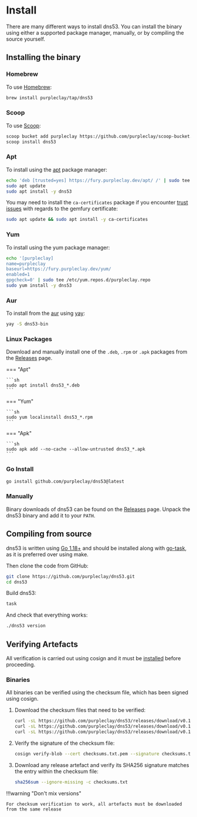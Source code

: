 # Install

There are many different ways to install dns53. You can install the binary using either a supported package manager, manually, or by compiling the source yourself.

## Installing the binary

### Homebrew

To use [Homebrew](https://brew.sh/):

```sh
brew install purpleclay/tap/dns53
```

### Scoop

To use [Scoop](https://scoop.sh/):

```sh
scoop bucket add purpleclay https://github.com/purpleclay/scoop-bucket.git
scoop install dns53
```

### Apt

To install using the [apt](https://ubuntu.com/server/docs/package-management) package manager:

```sh
echo 'deb [trusted=yes] https://fury.purpleclay.dev/apt/ /' | sudo tee /etc/apt/sources.list.d/purpleclay.list
sudo apt update
sudo apt install -y dns53
```

You may need to install the `ca-certificates` package if you encounter [trust issues](https://gemfury.com/help/could-not-verify-ssl-certificate/) with regards to the gemfury certificate:

```sh
sudo apt update && sudo apt install -y ca-certificates
```

### Yum

To install using the yum package manager:

```sh
echo '[purpleclay]
name=purpleclay
baseurl=https://fury.purpleclay.dev/yum/
enabled=1
gpgcheck=0' | sudo tee /etc/yum.repos.d/purpleclay.repo
sudo yum install -y dns53
```

### Aur

To install from the [aur](https://archlinux.org/) using [yay](https://github.com/Jguer/yay):

```sh
yay -S dns53-bin
```

### Linux Packages

Download and manually install one of the `.deb`, `.rpm` or `.apk` packages from the [Releases](https://github.com/purpleclay/dns53/releases) page.

=== "Apt"

    ```sh
    sudo apt install dns53_*.deb
    ```

=== "Yum"

    ```sh
    sudo yum localinstall dns53_*.rpm
    ```

=== "Apk"

    ```sh
    sudo apk add --no-cache --allow-untrusted dns53_*.apk
    ```

### Go Install

```sh
go install github.com/purpleclay/dns53@latest
```

### Manually

Binary downloads of dns53 can be found on the [Releases](https://github.com/purpleclay/dns53/releases) page. Unpack the dns53 binary and add it to your `PATH`.

## Compiling from source

dns53 is written using [Go 1.18+](https://go.dev/doc/install) and should be installed along with [go-task](https://taskfile.dev/#/installation), as it is preferred over using make.

Then clone the code from GitHub:

```sh
git clone https://github.com/purpleclay/dns53.git
cd dns53
```

Build dns53:

```sh
task
```

And check that everything works:

```sh
./dns53 version
```

## Verifying Artefacts

All verification is carried out using cosign and it must be [installed](https://docs.sigstore.dev/cosign/installation) before proceeding.

### Binaries

All binaries can be verified using the checksum file, which has been signed using cosign.

1. Download the checksum files that need to be verified:

   ```sh
   curl -sL https://github.com/purpleclay/dns53/releases/download/v0.1.0/checksums.txt -O
   curl -sL https://github.com/purpleclay/dns53/releases/download/v0.1.0/checksums.txt.sig -O
   curl -sL https://github.com/purpleclay/dns53/releases/download/v0.1.0/checksums.txt.pem -O
   ```

1. Verify the signature of the checksum file:

   ```sh
   cosign verify-blob --cert checksums.txt.pem --signature checksums.txt.sig checksums.txt
   ```

1. Download any release artefact and verify its SHA256 signature matches the entry within the checksum file:

   ```sh
   sha256sum --ignore-missing -c checksums.txt
   ```

!!!warning "Don't mix versions"

    For checksum verification to work, all artefacts must be downloaded from the same release
